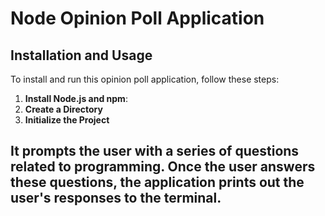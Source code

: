 # Node Opinion Poll Application

## Installation and Usage

To install and run this opinion poll application, follow these steps:

1. **Install Node.js and npm**:
2. **Create a Directory**
3. **Initialize the Project**

## It prompts the user with a series of questions related to programming. Once the user answers these questions, the application prints out the user's responses to the terminal.